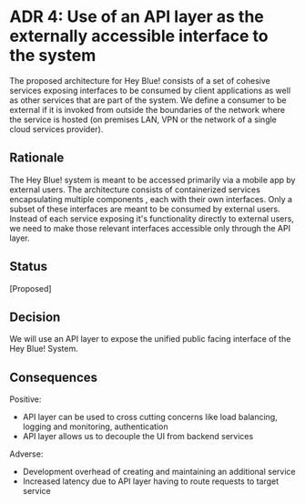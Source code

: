 # ADR 4: Use of an API layer as the externally accessible interface to the system
The proposed architecture for Hey Blue! consists of a set of cohesive services exposing interfaces to be consumed by client applications as well as other services that are part of the system. We define a consumer to be external if it is invoked from outside the boundaries of the network where the service is hosted (on premises LAN, VPN or the network of a single cloud services provider).

## Rationale 
The Hey Blue! system is meant to be accessed primarily via a mobile app by external users. The architecture consists of containerized services encapsulating multiple components , each with their own interfaces. Only a subset of these interfaces are meant to be consumed by external users. Instead of each service exposing it's functionality directly to external users, we need to make those relevant interfaces accessible only through the API layer.

## Status
[Proposed]

## Decision
We will use an API layer to expose the unified public facing interface of the Hey Blue! System.

## Consequences
Positive:
+ API layer can be used to cross cutting concerns like load balancing, logging and monitoring, authentication  
+ API layer allows us to decouple the UI from backend services

Adverse:  

+ Development overhead of creating and maintaining an additional service
+ Increased latency due to API layer having to route requests to target service